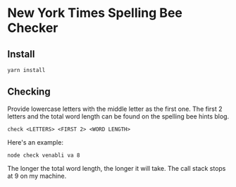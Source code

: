 # New York Times Spelling Bee Checker

## Install

```
yarn install
```

## Checking

Provide lowercase letters with the middle letter as the first one. The first 2 letters and the total word length can be found on the spelling bee hints blog.

```
check <LETTERS> <FIRST 2> <WORD LENGTH>
```

Here's an example:

```
node check venabli va 8
```

The longer the total word length, the longer it will take. The call stack stops at 9 on my machine.
